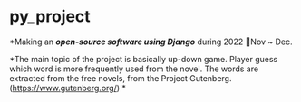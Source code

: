 # py_project
*Making an _**open-source software using Django**_ during 2022 📆Nov ~ Dec.

*The main topic of the project is basically up-down game.
Player guess which word is more frequently used from the novel.
The words are extracted from the free novels, from the Project Gutenberg.(https://www.gutenberg.org/)
*
